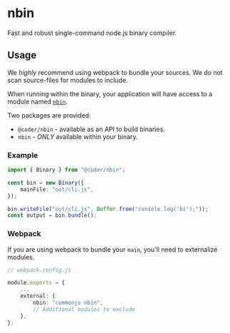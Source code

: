 # nbin

Fast and robust single-command node.js binary compiler.

## Usage

We *highly* recommend using webpack to bundle your sources. We do not scan source-files for modules to include.

When running within the binary, your application will have access to a module named [`nbin`](typings/nbin.d.ts).

Two packages are provided:
- `@coder/nbin` - available as an API to build binaries.
- `nbin` - *ONLY* available within your binary.

### Example

```ts
import { Binary } from "@coder/nbin";

const bin = new Binary({
	mainFile: "out/cli.js",
});

bin.writeFile("out/cli.js", Buffer.from("console.log('hi');"));
const output = bin.bundle();
```

### Webpack

If you are using webpack to bundle your `main`, you'll need to externalize modules.

```ts
// webpack.config.js

module.exports = {
	...
	external: {
		nbin: "commonjs nbin",
		// Additional modules to exclude
	},
};
```